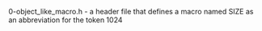 0-object_like_macro.h -  a header file that defines a macro named SIZE as an abbreviation for the token 1024<br />
